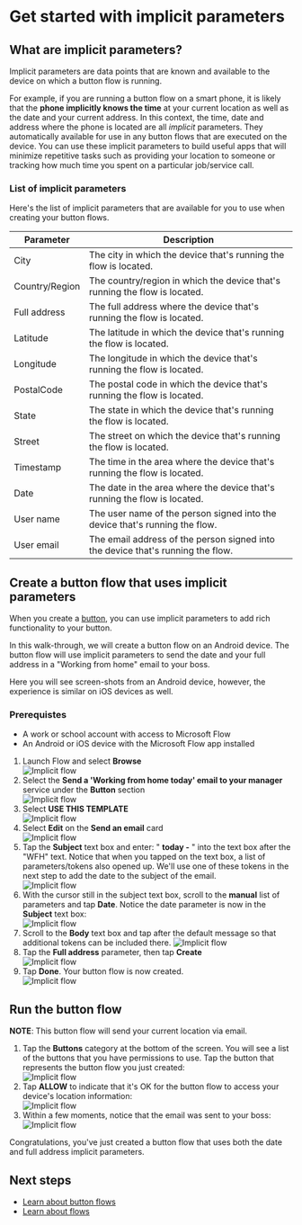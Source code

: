 <properties
    pageTitle="Implicit parameters for Microsoft button flows | Microsoft Flow"
    description="Introduction to to implicit parameters for Microsoft button flows."
    services=""
    suite="flow"
    documentationCenter="na"
    authors="msftman"
    manager="anneta"
    editor=""
    tags=""/>

<tags
   ms.service="flow"
   ms.devlang="na"
   ms.topic="article"
   ms.tgt_pltfrm="na"
   ms.workload="na"
   ms.date="12/07/2016"
   ms.author="deonhe"/>

# Get started with implicit parameters


## What are implicit parameters?
Implicit parameters are data points that are known and available to the device on which a button flow is running. 

For example, if you are running a button flow on a smart phone, it is likely that the **phone implicitly knows the time** at your current location as well as the date and your current address. In this context, the time, date and address where the phone is located are all *implicit* parameters. They automatically available for use in any button flows that are executed on the device. You can use these implicit parameters to build useful apps that will minimize repetitive tasks such as providing your location to someone or tracking how much time you spent on a particular job/service call.

### List of implicit parameters
Here's the list of implicit parameters that are available for you to use when creating your button flows.

Parameter| Description
---------|------------
City| The city in which the device that's running the flow is located.
Country/Region|The country/region in which the device that's running the flow is located.
Full address|The full address where the device that's running the flow is located.
Latitude|The latitude in which the device that's running the flow is located.
Longitude|The longitude in which the device that's running the flow is located.
PostalCode|The postal code in which the device that's running the flow is located.
State|The state in which the device that's running the flow is located.
Street|The street on which the device that's running the flow is located.
Timestamp|The time in the area where the device that's running the flow is located.
Date|The date in the area where the device that's running the flow is located.
User name|The user name of the person signed into the device that's running the flow.
User email|The email address of the person signed into the device that's running the flow.


## Create a button flow that uses implicit parameters
When you create a [button](./introduction-to-button-flows.md), you can use implicit parameters to add rich functionality to your button. 

In this walk-through, we will create a button flow on an Android device. The button flow will use implicit parameters to send the date and your full address in a "Working from home" email to your boss.  

Here you will see screen-shots from an Android device, however, the experience is similar on iOS devices as well.

### Prerequistes 

- A work or school account with access to Microsoft Flow  
- An Android or iOS device with the Microsoft Flow app installed

1. Launch Flow and select **Browse**   
![Implicit flow](./media/introduction-to-implicit-parameters/1.png)  
1. Select the **Send a 'Working from home today' email to your manager** service under the **Button** section   
![Implicit flow](./media/introduction-to-implicit-parameters/2.png)  
1. Select **USE THIS TEMPLATE**  
![Implicit flow](./media/introduction-to-implicit-parameters/3.png)  
4. Select **Edit** on the **Send an email** card  
![Implicit flow](./media/introduction-to-implicit-parameters/3-5.png)  
5. Tap the **Subject** text box and enter: " **today -** " into the text box after the "WFH" text. Notice that when you tapped on the text box, a list of parameters/tokens also opened up. We'll use one of these tokens in the next step to add the date to the subject of the email.  
![Implicit flow](./media/introduction-to-implicit-parameters/4.png)  
6. With the cursor still in the subject text box, scroll to the **manual** list of parameters and tap **Date**. Notice the date parameter is now in the **Subject** text box:  
![Implicit flow](./media/introduction-to-implicit-parameters/6.png)  
7. Scroll to the **Body** text box and tap after the default message so that additional tokens can be included there.
![Implicit flow](./media/introduction-to-implicit-parameters/7.png)  
8. Tap the **Full address** parameter, then tap **Create**  
![Implicit flow](./media/introduction-to-implicit-parameters/8.png)  
1. Tap **Done**. Your button flow is now created.  
![Implicit flow](./media/introduction-to-implicit-parameters/9.png)  

## Run the button flow

**NOTE**: This button flow will send your current location via email.  

1. Tap the **Buttons** category at the bottom of the screen. You will see a list of the buttons that you have permissions to use. Tap the button that represents the button flow you just created:  
![Implicit flow](./media/introduction-to-implicit-parameters/10.png)  
1. Tap **ALLOW** to indicate that it's OK for the button flow to access your device's location information:  
![Implicit flow](./media/introduction-to-implicit-parameters/11.png)  
1. Within a few moments, notice that the email was sent to your boss:  
![Implicit flow](./media/introduction-to-implicit-parameters/12.png)  

Congratulations, you've just created a button flow that uses both the date and full address implicit parameters. 

## Next steps

- [Learn about button flows](./introduction-to-button-flows.md)  
- [Learn about flows](./guided-learning/learning-introducing-flow.md)
